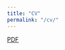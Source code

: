 ```yaml
---
title: "CV"
permalink: "/cv/"
---
```


[PDF](https://www.dropbox.com/s/9ze493634b6np16/alvaradom-resume.pdf?dl=0)
